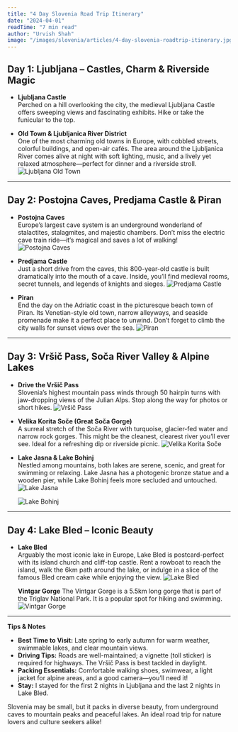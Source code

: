 ```yaml
---
title: "4 Day Slovenia Road Trip Itinerary"
date: "2024-04-01"
readTime: "7 min read"
author: "Urvish Shah"
image: "/images/slovenia/articles/4-day-slovenia-roadtrip-itinerary.jpg"
---
```



## Day 1: Ljubljana – Castles, Charm & Riverside Magic
- **Ljubljana Castle**  
  Perched on a hill overlooking the city, the medieval Ljubljana Castle offers sweeping views and fascinating exhibits. Hike or take the funicular to the top.

- **Old Town & Ljubljanica River District**  
  One of the most charming old towns in Europe, with cobbled streets, colorful buildings, and open-air cafés. The area around the Ljubljanica River comes alive at night with soft lighting, music, and a lively yet relaxed atmosphere—perfect for dinner and a riverside stroll.
  ![Ljubljana Old Town](/images/slovenia/articles/ljubljana-old-town.jpg)

---

## Day 2: Postojna Caves, Predjama Castle & Piran
- **Postojna Caves**  
  Europe’s largest cave system is an underground wonderland of stalactites, stalagmites, and majestic chambers. Don’t miss the electric cave train ride—it’s magical and saves a lot of walking!
  ![Postojna Caves](/images/slovenia/articles/postojna-caves.jpg)

- **Predjama Castle**  
  Just a short drive from the caves, this 800-year-old castle is built dramatically into the mouth of a cave. Inside, you’ll find medieval rooms, secret tunnels, and legends of knights and sieges.
  ![Predjama Castle](/images/slovenia/articles/predjama-castle.jpg)

- **Piran**  
  End the day on the Adriatic coast in the picturesque beach town of Piran. Its Venetian-style old town, narrow alleyways, and seaside promenade make it a perfect place to unwind. Don’t forget to climb the city walls for sunset views over the sea.
  ![Piran](/images/slovenia/articles/piran.jpg)

---

## Day 3: Vršič Pass, Soča River Valley & Alpine Lakes
- **Drive the Vršič Pass**  
  Slovenia’s highest mountain pass winds through 50 hairpin turns with jaw-dropping views of the Julian Alps. Stop along the way for photos or short hikes.
  ![Vršič Pass](/images/slovenia/articles/vrscic-pass.jpg)

- **Velika Korita Soče (Great Soča Gorge)**  
  A surreal stretch of the Soča River with turquoise, glacier-fed water and narrow rock gorges. This might be the cleanest, 
  clearest river you’ll ever see. Ideal for a refreshing dip or riverside picnic.
  ![Velika Korita Soče](/images/slovenia/articles/velika-korita-soce.jpg)

- **Lake Jasna & Lake Bohinj**  
  Nestled among mountains, both lakes are serene, scenic, and great for swimming or relaxing. Lake Jasna has a photogenic bronze statue and a wooden pier, while Lake Bohinj feels more secluded and untouched.
  ![Lake Jasna](/images/slovenia/articles/lake-jasna.jpg)

  ![Lake Bohinj](/images/slovenia/articles/lake-bohinj.jpg)

---

## Day 4: Lake Bled – Iconic Beauty
- **Lake Bled**  
  Arguably the most iconic lake in Europe, Lake Bled is postcard-perfect with its island church and cliff-top castle. Rent a rowboat to reach the island, walk the 6km path around the lake, or indulge in a slice of the famous Bled cream cake while enjoying the view.
  ![Lake Bled](/images/slovenia/articles/lake-bled.jpg)

  **Vintgar Gorge**
  The Vintgar Gorge is a 5.5km long gorge that is part of the Triglav National Park. It is a popular spot for hiking and swimming.
  ![Vintgar Gorge](/images/slovenia/articles/vintgar-gorge.jpg)

---

**Tips & Notes**  
- **Best Time to Visit:** Late spring to early autumn for warm weather, swimmable lakes, and clear mountain views.  
- **Driving Tips:** Roads are well-maintained; a vignette (toll sticker) is required for highways. The Vršič Pass is best tackled in daylight.  
- **Packing Essentials:** Comfortable walking shoes, swimwear, a light jacket for alpine areas, and a good camera—you’ll need it!
- **Stay:** I stayed for the first 2 nights in Ljubljana and the last 2 nights in Lake Bled.

Slovenia may be small, but it packs in diverse beauty, from underground caves to mountain peaks and peaceful lakes. An ideal road trip for nature lovers and culture seekers alike!
